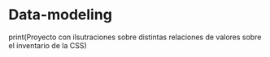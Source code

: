 # Data-modeling
print(Proyecto con ilsutraciones sobre distintas relaciones de valores sobre el inventario de la CSS)
